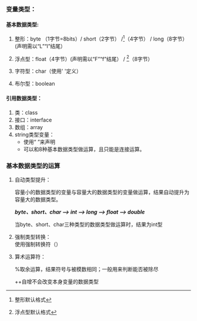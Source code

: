 ### 变量类型：



#### 基本数据类型:



1. 整形：byte （1字节=8bits）/ short（2字节） /[^int]（4字节） / long（8字节）(声明需以“L”“l”结尾）

2. 浮点型：float（4字节）(声明需以“F”“f”结尾） / [^double]（8字节）

3. 字符型：char（使用'  '定义）

4. 布尔型：boolean  

   

#### 引用数据类型：

1. 类：class
2. 接口：interface
3. 数组：array
4. string类型变量：
   * 使用“ ”来声明
   * 可以和8种基本数据类型做运算，且只能是连接运算。



### 基本数据类型的运算

1. 自动类型提升：           <br/>

   容量小的数据类型的变量与容量大的数据类型的变量做运算，结果自动提升为容量大的数据类型。

   ***byte、short、char --> int --> long --> float --> double***           

   当byte、short、char三种类型的数据类型做运算时，结果为int型

2. 强制类型转换：         <br/>使用强制转换符（）

3. 算术运算符：

   %取余运算，结果符号与被模数相同；一般用来判断能否被除尽  

   ++自增不会改变本身变量的数据类型



[^int]:整形默认格式
[^double]:浮点型默认格式